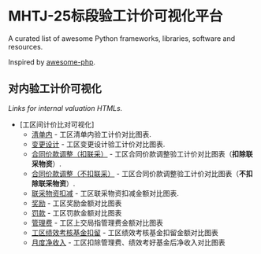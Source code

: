 # MHTJ-25标段验工计价可视化平台 

A curated list of awesome Python frameworks, libraries, software and resources.

Inspired by [awesome-php](https://github.com/ziadoz/awesome-php).

## 对内验工计价可视化

*Links for internal valuation HTMLs.*

- [工区间计价比对可视化]
    - [清单内](https://github.com/HTWM/HTWM.github.io/blob/master/InternalValuationHTML/%E6%B8%85%E5%8D%95%E5%86%85%E8%AE%A1%E4%BB%B7%E8%A1%A8.html) - 工区清单内验工计价对比图表.
    - [变更设计](https://github.com/HTWM/HTWM.github.io/blob/master/InternalValuationHTML/%E4%BA%8C%E7%B1%BB%E5%8F%98%E6%9B%B4%E8%AE%BE%E8%AE%A1%E8%AE%A1%E4%BB%B7%E8%A1%A8.html) - 工区变更设计验工计价对比图表.
    - [合同价款调整（扣联采）](https://github.com/HTWM/HTWM.github.io/blob/master/InternalValuationHTML/%E5%90%88%E5%90%8C%E4%BB%B7%E6%AC%BE%E8%B0%83%E6%95%B4%E8%AE%A1%E4%BB%B7%E8%A1%A8.html) - 工区合同价款调整验工计价对比图表（**扣除联采物资**）.
    - [合同价款调整（不扣联采）](https://github.com/HTWM/HTWM.github.io/blob/master/InternalValuationHTML/%E5%90%88%E5%90%8C%E4%BB%B7%E6%AC%BE%E8%B0%83%E6%95%B4%E8%AE%A1%E4%BB%B7%E8%A1%A8-%E5%90%AB%E8%81%94%E9%87%87.html) - 工区合同价款调整验工计价对比图表（**不扣除联采物资**）.
    - [联采物资扣减](https://github.com/HTWM/HTWM.github.io/blob/master/InternalValuationHTML/%E8%81%94%E9%87%87%E7%89%A9%E8%B5%84%E6%89%A3%E5%87%8F.html) - 工区联采物资扣减金额对比图表.
    - [奖励](https://github.com/HTWM/HTWM.github.io/blob/master/InternalValuationHTML/%E5%A5%96%E5%8A%B1.html) - 工区奖励金额对比图表
    - [罚款](https://github.com/HTWM/HTWM.github.io/blob/master/InternalValuationHTML/%E7%BD%9A%E6%AC%BE.html) - 工区罚款金额对比图表
    - [管理费](https://github.com/HTWM/HTWM.github.io/blob/master/InternalValuationHTML/%E7%AE%A1%E7%90%86%E8%B4%B9.html) - 工区上交局指管理费金额对比图表
    - [工区绩效考核基金扣留](https://github.com/HTWM/HTWM.github.io/blob/master/InternalValuationHTML/%E7%BB%A9%E6%95%88%E8%80%83%E6%A0%B8%E5%9F%BA%E9%87%91%E6%89%A3%E7%95%99.html) - 工区绩效考核基金扣留金额对比图表
    - [月度净收入](https://github.com/HTWM/HTWM.github.io/blob/master/InternalValuationHTML/%E6%9C%88%E5%BA%A6%E5%87%80%E6%94%B6%E5%85%A5.html) - 工区扣除管理费、绩效考好基金后净收入对比图表
